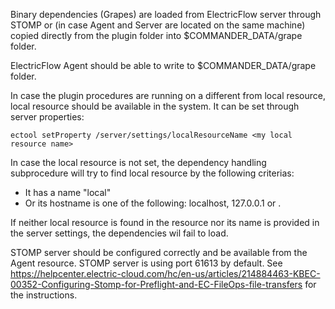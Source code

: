 Binary dependencies (Grapes) are loaded from ElectricFlow server through STOMP or (in case Agent and Server are located on the same machine) copied directly from the plugin folder into $COMMANDER_DATA/grape folder.

ElectricFlow Agent should be able to write to $COMMANDER_DATA/grape folder.

In case the plugin procedures are running on a different from local resource, local resource should be available in the system. It can be set through server properties:

    ectool setProperty /server/settings/localResourceName <my local resource name>

In case the local resource is not set, the dependency handling subprocedure will try to find local resource by the following criterias:

* It has a name "local"
* Or its hostname is one of the following: localhost, 127.0.0.1 or <server hostname>.

If neither local resource is found in the resource nor its name is provided in the server settings, the dependencies wil fail to load.

STOMP server should be configured correctly and be available from the Agent resource. STOMP server is using port 61613 by default. See https://helpcenter.electric-cloud.com/hc/en-us/articles/214884463-KBEC-00352-Configuring-Stomp-for-Preflight-and-EC-FileOps-file-transfers for the instructions.
